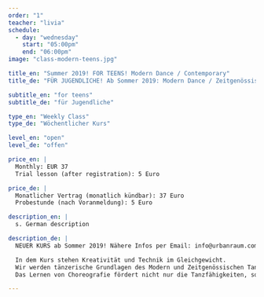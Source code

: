 ```yaml
---
order: "1"
teacher: "livia"
schedule:
  - day: "wednesday"
    start: "05:00pm"
    end: "06:00pm"
image: "class-modern-teens.jpg"

title_en: "Summer 2019! FOR TEENS! Modern Dance / Contemporary"
title_de: "FÜR JUGENDLICHE! Ab Sommer 2019: Modern Dance / Zeitgenössisch"

subtitle_en: "for teens"
subtitle_de: "für Jugendliche"

type_en: "Weekly Class"
type_de: "Wöchentlicher Kurs"

level_en: "open"
level_de: "offen"

price_en: | 
  Monthly: EUR 37  
  Trial lesson (after registration): 5 Euro

price_de: |
  Monatlicher Vertrag (monatlich kündbar): 37 Euro  
  Probestunde (nach Voranmeldung): 5 Euro

description_en: |  
  s. German description  

description_de: |
  NEUER KURS ab Sommer 2019! Nähere Infos per Email: info@urbanraum.com    

  In dem Kurs stehen Kreativität und Technik im Gleichgewicht.  
  Wir werden tänzerische Grundlagen des Modern und Zeitgenössischen Tanz durch Spaß und Freude vermitteln: Ausrichtung, Kraft und Bewegungsqualitäten, Boden Arbeit, Rythmus und  Koordination Entwicklung. Kurze Choreografien zu erstellen  durch Improvisation und Komposition sind auch Teil dieses Kurses.   
  Das Lernen von Choreografie fördert nicht nur die Tanzfähigkeiten, sondern auch Konzentration, Koordination und Gedächtnis.

---
```

